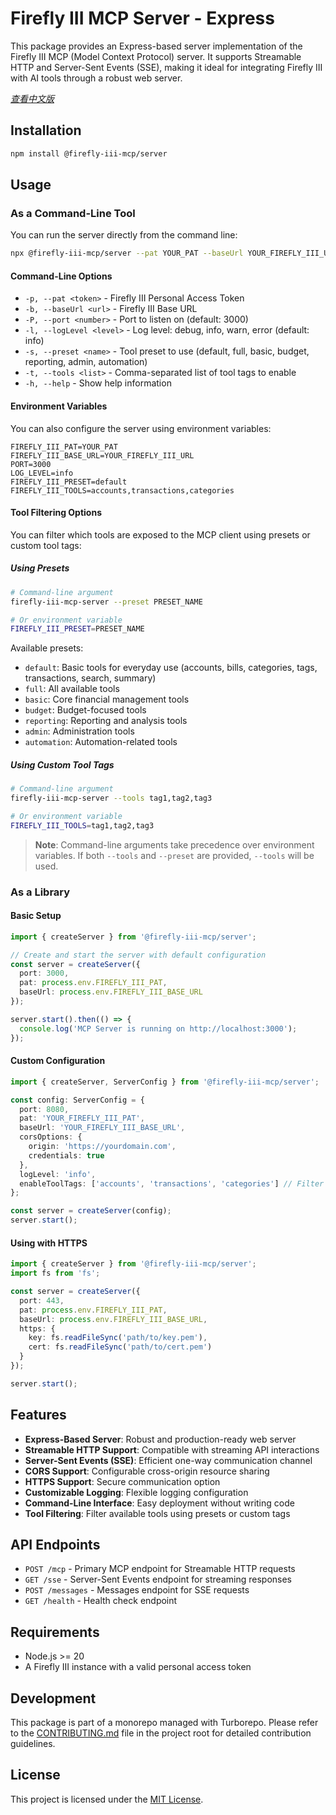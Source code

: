 # Firefly III MCP Server - Express

This package provides an Express-based server implementation of the Firefly III MCP (Model Context Protocol) server. It supports Streamable HTTP and Server-Sent Events (SSE), making it ideal for integrating Firefly III with AI tools through a robust web server.

*[查看中文版](README_ZH.md)*

## Installation

```bash
npm install @firefly-iii-mcp/server
```

## Usage

### As a Command-Line Tool

You can run the server directly from the command line:

```bash
npx @firefly-iii-mcp/server --pat YOUR_PAT --baseUrl YOUR_FIREFLY_III_URL
```

#### Command-Line Options

- `-p, --pat <token>` - Firefly III Personal Access Token
- `-b, --baseUrl <url>` - Firefly III Base URL
- `-P, --port <number>` - Port to listen on (default: 3000)
- `-l, --logLevel <level>` - Log level: debug, info, warn, error (default: info)
- `-s, --preset <name>` - Tool preset to use (default, full, basic, budget, reporting, admin, automation)
- `-t, --tools <list>` - Comma-separated list of tool tags to enable
- `-h, --help` - Show help information

#### Environment Variables

You can also configure the server using environment variables:

```
FIREFLY_III_PAT=YOUR_PAT
FIREFLY_III_BASE_URL=YOUR_FIREFLY_III_URL
PORT=3000
LOG_LEVEL=info
FIREFLY_III_PRESET=default
FIREFLY_III_TOOLS=accounts,transactions,categories
```

#### Tool Filtering Options

You can filter which tools are exposed to the MCP client using presets or custom tool tags:

##### Using Presets

```bash
# Command-line argument
firefly-iii-mcp-server --preset PRESET_NAME

# Or environment variable
FIREFLY_III_PRESET=PRESET_NAME
```

Available presets:
- `default`: Basic tools for everyday use (accounts, bills, categories, tags, transactions, search, summary)
- `full`: All available tools
- `basic`: Core financial management tools
- `budget`: Budget-focused tools
- `reporting`: Reporting and analysis tools
- `admin`: Administration tools
- `automation`: Automation-related tools

##### Using Custom Tool Tags

```bash
# Command-line argument
firefly-iii-mcp-server --tools tag1,tag2,tag3

# Or environment variable
FIREFLY_III_TOOLS=tag1,tag2,tag3
```

> **Note**: Command-line arguments take precedence over environment variables. If both `--tools` and `--preset` are provided, `--tools` will be used.

### As a Library

#### Basic Setup

```typescript
import { createServer } from '@firefly-iii-mcp/server';

// Create and start the server with default configuration
const server = createServer({
  port: 3000,
  pat: process.env.FIREFLY_III_PAT,
  baseUrl: process.env.FIREFLY_III_BASE_URL
});

server.start().then(() => {
  console.log('MCP Server is running on http://localhost:3000');
});
```

#### Custom Configuration

```typescript
import { createServer, ServerConfig } from '@firefly-iii-mcp/server';

const config: ServerConfig = {
  port: 8080,
  pat: 'YOUR_FIREFLY_III_PAT',
  baseUrl: 'YOUR_FIREFLY_III_BASE_URL',
  corsOptions: {
    origin: 'https://yourdomain.com',
    credentials: true
  },
  logLevel: 'info',
  enableToolTags: ['accounts', 'transactions', 'categories'] // Filter available tools
};

const server = createServer(config);
server.start();
```

#### Using with HTTPS

```typescript
import { createServer } from '@firefly-iii-mcp/server';
import fs from 'fs';

const server = createServer({
  port: 443,
  pat: process.env.FIREFLY_III_PAT,
  baseUrl: process.env.FIREFLY_III_BASE_URL,
  https: {
    key: fs.readFileSync('path/to/key.pem'),
    cert: fs.readFileSync('path/to/cert.pem')
  }
});

server.start();
```

## Features

- **Express-Based Server**: Robust and production-ready web server
- **Streamable HTTP Support**: Compatible with streaming API interactions
- **Server-Sent Events (SSE)**: Efficient one-way communication channel
- **CORS Support**: Configurable cross-origin resource sharing
- **HTTPS Support**: Secure communication option
- **Customizable Logging**: Flexible logging configuration
- **Command-Line Interface**: Easy deployment without writing code
- **Tool Filtering**: Filter available tools using presets or custom tags

## API Endpoints

- `POST /mcp` - Primary MCP endpoint for Streamable HTTP requests
- `GET /sse` - Server-Sent Events endpoint for streaming responses
- `POST /messages` - Messages endpoint for SSE requests
- `GET /health` - Health check endpoint

## Requirements

- Node.js >= 20
- A Firefly III instance with a valid personal access token

## Development

This package is part of a monorepo managed with Turborepo. Please refer to the [CONTRIBUTING.md](../../CONTRIBUTING.md) file in the project root for detailed contribution guidelines.

## License

This project is licensed under the [MIT License](../../LICENSE). 